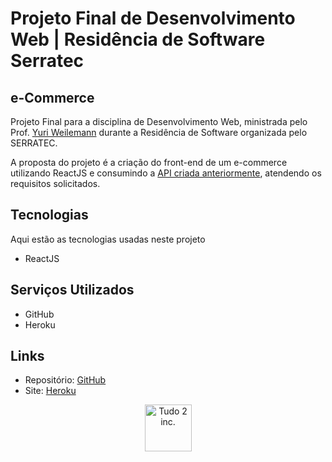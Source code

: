 # Projeto Final de Desenvolvimento Web | Residência de Software Serratec

## e-Commerce

Projeto Final para a disciplina de Desenvolvimento Web, ministrada pelo Prof. [Yuri Weilemann](https://github.com/weilemann) durante a Residência de Software organizada pelo SERRATEC.

A proposta do projeto é a criação do front-end de um e-commerce utilizando ReactJS e consumindo a [API criada anteriormente](https://github.com/T2-IT/api-ecommerce), atendendo os requisitos solicitados.

## Tecnologias

Aqui estão as tecnologias usadas neste projeto

- ReactJS

## Serviços Utilizados
 
- GitHub
- Heroku

## Links

- Repositório: [GitHub](https://github.com/T2-IT/residencia-web)
- Site: [Heroku](https://ecommerce-tdois.herokuapp.com/home)


<p align="center">
  <img src="https://github.com/T2-Inc/logo/blob/main/T2%20Inc%20Logo.svg"
       alt="Tudo 2 inc."
       height="75"
       width="75"
  />
</p>
